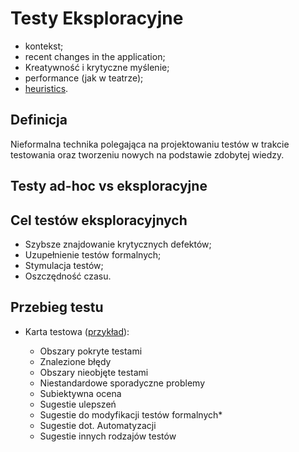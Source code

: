 # Testy Eksploracyjne

- kontekst;
- recent changes in the application;
- Kreatywność i krytyczne myślenie;
- performance (jak w teatrze);
- [heuristics](https://youtu.be/isxoDumfr7k?t=985).

## Definicja

Nieformalna technika polegająca na projektowaniu testów w trakcie testowania oraz tworzeniu nowych na podstawie zdobytej wiedzy.

## Testy ad-hoc vs eksploracyjne

## Cel testów eksploracyjnych

- Szybsze znajdowanie krytycznych defektów;
- Uzupełnienie testów formalnych;
- Stymulacja testów;
- Oszczędność czasu.

## Przebieg testu

- Karta testowa ([przykład](karta_testy.md)):

  - Obszary pokryte testami
  - Znalezione błędy
  - Obszary nieobjęte testami
  - Niestandardowe sporadyczne problemy
  - Subiektywna ocena
  - Sugestie ulepszeń
  - Sugestie do modyfikacji testów formalnych*
  - Sugestie dot. Automatyzacji
  - Sugestie innych rodzajów testów
